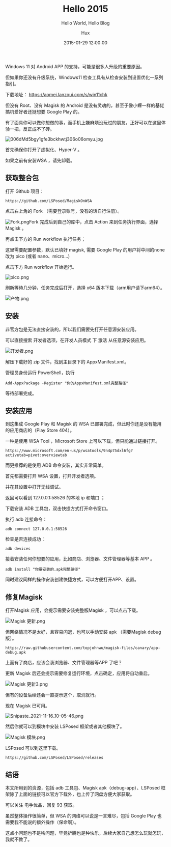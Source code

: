 ﻿---
layout:     post
title:      "Hello 2015"
subtitle:   "Hello World, Hello Blog"
date:       2015-01-29 12:00:00
author:     "Hux"
header-img: "img/post-bg-2015.jpg"
tags:

    - Life
---

Windows 11 对 Android APP 的支持，可能是很多人升级的重要原因。

但如果你还没有升级系统，Windows11 检查工具有从检查安装到设置优化一系列指引。



下载地址： https://aomei.lanzoui.com/s/win11chk



但没有 Root、没有 Magisk 的 Android 是没有灵魂的，甚至于像小蝾一样的基佬搞机爱好者还挺想要 Google Play 的。



有了面具你可以做你想做的事，而手机上嫌麻烦没玩过的朋友，正好可以在这里体验一把，反正成不了砖。

![006dMd5bgy1gfe3bckhwtj306o06omyu.jpg](https://www.dianshouit.com/upload/202111/Ps52-1637044210.jpg)



首先确保你打开了虚拟化、Hyper-V 。

如果之前有安装WSA ，请先卸载。

## 获取整合包   

打开 Github 项目：



```
https://github.com/LSPosed/MagiskOnWSA
```



点击右上角的 Fork （需要登录账号，没有的话自行注册）。



![Fork.png](https://www.dianshouit.com/upload/202111/Ej79-1637044240.png)Fork 完成后到自己的库中，点击 Action 来到任务执行界面，选择 Magisk 。



再点击下方的 Run workflow 执行任务；

这里需要配置参数，默认已填好 magisk, 需要 Google Play 的用户将中间的none 改为 pico (或者 nano、micro…)



点击下方 Run workflow 开始运行。



![pico.png](https://www.dianshouit.com/upload/202111/rC99-1637044329.png)



刷新等待几分钟，任务完成后打开，选择 x64 版本下载（arm用户请下arm64）。



![产物.png](https://www.dianshouit.com/upload/202111/Kt62-1637044356.png)

## 安装    

非官方包是无法直接安装的，所以我们需要先打开任意源安装应用。



可以直接搜索 开发者选项，在开发人员模式 下 激活 从任意源安装应用。



![开发者.png](https://www.dianshouit.com/upload/202111/Q573-1637044426.png)

解压下载好的 zip 文件，找到主目录下的 AppxManifest.xml。

管理员身份运行 PowerShell，执行

```
Add-AppxPackage -Register "你的AppxManifest.xml完整路径"
```

等待部署完成。

## 安装应用   

到这集成 Google Play 和 Magisk 的 WSA 已部署完成，但此时你还是没有能用的应用商店的（Play Store 404）。

一种是使用 WSA Tool ，Microsoft Store 上可以下载，但只能通过链接打开。



```
https://www.microsoft.com/en-us/p/wsatools/9n4p75dxl6fg?activetab=pivot:overviewtab
```

而更推荐的是使用 ADB 命令安装，其实非常简单。



首先都需要打开 WSA 设置，打开开发者选项。



并在其设置中打开无线调试。





返回可以看到 127.0.0.1:58526 的本地 ip 和端口 ；



下载安装 ADB 工具包，双击快捷方式打开命令窗口。





执行 adb 连接命令：



```
adb connect 127.0.0.1:58526
```



检查是否连接成功：



```
adb devices
```





接着安装任何你想要的应用，比如商店、浏览器、文件管理器等基本 APP 。



```
adb install "你要安装的.apk完整路径"
```







同时建议同样的操作安装创建快捷方式，可以方便打开APP、设置。





## 修复Magisk   

打开Magisk 应用，会提示需要安装完整版Magisk ，可以点击下载。



![Magisk 更新.png](https://www.dianshouit.com/upload/202111/D269-1637044665.png)

但网络情况不是太好，且容易闪退，也可以手动安装 apk （需要Magisk debug 版）。





```
https://raw.githubusercontent.com/topjohnwu/magisk-files/canary/app-debug.apk
```



上面有了商店，应该会装浏览器、文件管理器等APP 了吧？

更新 Magisk 后还会提示需要修复运行环境，点击确定，应用将自动重启。



![Magisk 更新3.png](https://www.dianshouit.com/upload/202111/Ze61-1637044683.png)

但有的设备后续还会一直提示这个，取消就行。

现在 Magisk 已可用。



![Snipaste_2021-11-16_10-05-46.png](https://www.dianshouit.com/upload/202111/PK40-1637044715.png)



然后你就可以到模块中安装 LSPosed 框架或者其他模块了。



![Magisk 模块.png](https://www.dianshouit.com/upload/202111/eu63-1637044745.png)

LSPosed 可以到这里下载。





```
https://github.com/LSPosed/LSPosed/releases
```



## 结语    

本文所用到的资源，包括 adb 工具包、Magisk apk（debug-app）、LSPosed 框架除了上面的链接可以官方下载外，也上传了网盘方便大家获取。

可以关注 电手优品，回复 93 获取。

虽然整体操作很简单，但 WSA 的网络可以说是一言难尽，包括 Google Play 也需要我不能说的额外操作（保命啊）。

这点小问题也不是啥问题，毕竟折腾也是种快乐，后续大家自己想怎么玩就怎玩，我就不教了。

 